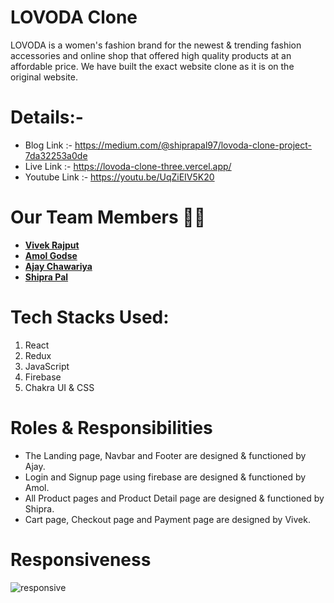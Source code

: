 # LOVODA Clone
LOVODA is a women's fashion brand for the newest & trending fashion accessories and online shop that offered high quality products at an affordable price.
We have built the exact website clone as it is on the original website.

# Details:-
- Blog Link :- https://medium.com/@shiprapal97/lovoda-clone-project-7da32253a0de
- Live Link :- https://lovoda-clone-three.vercel.app/
- Youtube Link :- https://youtu.be/UqZiEIV5K20

# Our Team Members 👨‍💻
  - **[Vivek Rajput](https://github.com/vkrajput26)** 
  - **[Amol Godse](https://github.com/agodse21)** 
  - **[Ajay Chawariya](https://github.com/clickhandler)** 
  - **[Shipra Pal](https://github.com/ships97)** 
  
# Tech Stacks Used:
1. React
2. Redux
3. JavaScript
4. Firebase 
5. Chakra UI & CSS

# Roles & Responsibilities
- The Landing page, Navbar and Footer are designed & functioned by Ajay.
- Login and Signup page using firebase are designed & functioned by Amol.
- All Product pages and Product Detail page are designed & functioned by Shipra.
- Cart page, Checkout page and Payment page are designed by Vivek.

# Responsiveness

![responsive](https://user-images.githubusercontent.com/103682371/199397883-aa2ad457-ef9e-436b-95b0-38a5e9e5204a.jpg)
